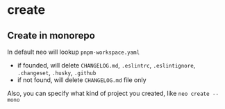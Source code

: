 # create

## Create in monorepo

In default neo will lookup `pnpm-workspace.yaml`

- if founded, will delete `CHANGELOG.md`, `.eslintrc`, `.eslintignore`, `.changeset`, `.husky`, `.github`
- if not found, will delete `CHANGELOG.md` file only

Also, you can specify what kind of project you created, like `neo create --mono`
